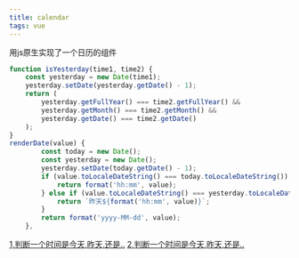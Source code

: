 ```yaml
---
title: calendar
tags: vue
---
```

用js原生实现了一个日历的组件
<!--more-->

```js
function isYesterday(time1, time2) {
    const yesterday = new Date(time1);
    yesterday.setDate(yesterday.getDate() - 1);
    return (
        yesterday.getFullYear() === time2.getFullYear() &&
        yesterday.getMonth() === time2.getMonth() &&
        yesterday.getDate() === time2.getDate()
    );
}
renderDate(value) {
        const today = new Date();
        const yesterday = new Date();
        yesterday.setDate(today.getDate() - 1);
        if (value.toLocaleDateString() === today.toLocaleDateString()) {
            return format('hh:mm', value);
        } else if (value.toLocaleDateString() === yesterday.toLocaleDateString()) {
            return `昨天${format('hh:mm', value)}`;
        }
        return format('yyyy-MM-dd', value);
    },

```
[1,判断一个时间是今天,昨天,还是..](https://stackoverflow.com/questions/32199998/check-if-date-is-today-was-yesterday-or-was-in-the-last-7-days)
[2,判断一个时间是今天,昨天,还是..](https://stackoverflow.com/questions/29852408/check-if-a-date-is-tomorrow-or-the-day-after-tomorrow)